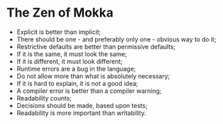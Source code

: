 The Zen of Mokka
================

-	Explicit is better than implicit;
-	There should be one - and preferably only one - obvious way to do it;
-	Restrictive defaults are better than permissive defaults;
-	If it is the same, it must look the same;
-	If it is different, it must look different;
-	Runtime errors are a bug in the language;
-	Do not allow more than what is absolutely necessary;
-	If it is hard to explain, it is not a good idea;
-	A compiler error is better than a compiler warning;
-	Readability counts;
-	Decisions should be made, based upon tests;
-	Readability is more important than writability.
